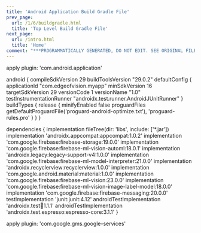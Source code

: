 ```yaml
---
title: 'Android Application Build Gradle File'
prev_page:
  url: /1/6/buildgradle.html
  title: 'Top Level Build Gradle File'
next_page:
  url: /intro.html
  title: 'Home'
comment: "***PROGRAMMATICALLY GENERATED, DO NOT EDIT. SEE ORIGINAL FILES IN /content***"
---
```

apply plugin: 'com.android.application'

android {
    compileSdkVersion 29
    buildToolsVersion "29.0.2"
    defaultConfig {
        applicationId "com.edgeofvision.myapp"
        minSdkVersion 16
        targetSdkVersion 29
        versionCode 1
        versionName "1.0"
        testInstrumentationRunner "androidx.test.runner.AndroidJUnitRunner"
    }
    buildTypes {
        release {
            minifyEnabled false
            proguardFiles getDefaultProguardFile('proguard-android-optimize.txt'), 'proguard-rules.pro'
        }
    }
}

dependencies {
    implementation fileTree(dir: 'libs', include: ['*.jar'])
    implementation 'androidx.appcompat:appcompat:1.0.2'
    implementation 'com.google.firebase:firebase-storage:19.0.0'
    implementation 'com.google.firebase:firebase-ml-vision-automl:18.0.1'
    implementation 'androidx.legacy:legacy-support-v4:1.0.0'
    implementation 'com.google.firebase:firebase-ml-model-interpreter:21.0.0'
    implementation 'androidx.recyclerview:recyclerview:1.0.0'
    implementation 'com.google.android.material:material:1.0.0'
    implementation 'com.google.firebase:firebase-ml-vision:23.0.0'
    implementation 'com.google.firebase:firebase-ml-vision-image-label-model:18.0.0'
    implementation 'com.google.firebase:firebase-messaging:20.0.0'
    testImplementation 'junit:junit:4.12'
    androidTestImplementation 'androidx.test:runner:1.1.1'
    androidTestImplementation 'androidx.test.espresso:espresso-core:3.1.1'
}

apply plugin: 'com.google.gms.google-services'